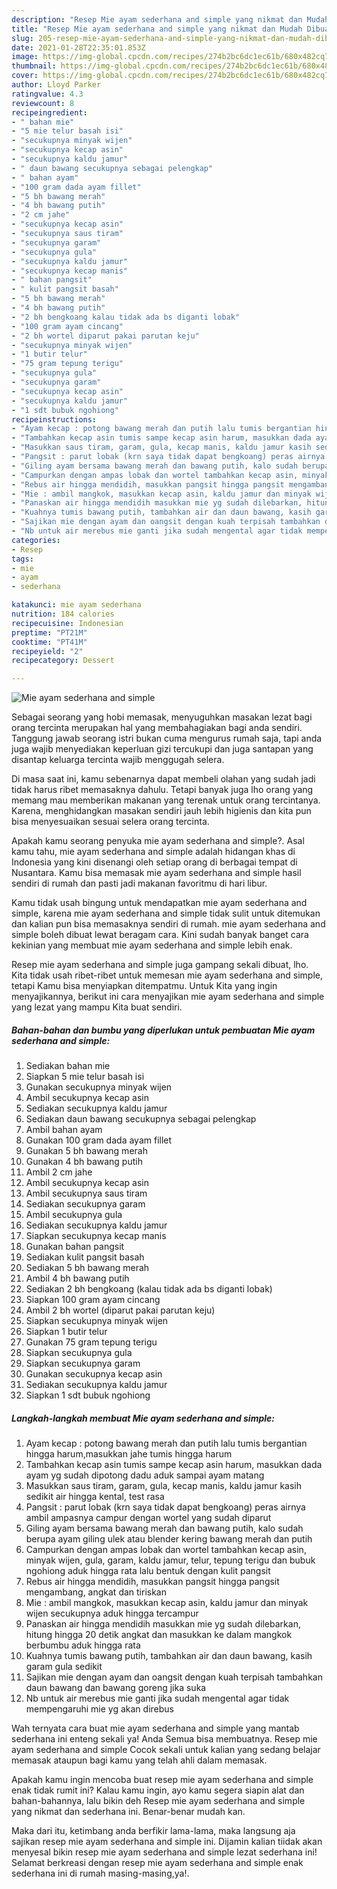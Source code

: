 ```yaml
---
description: "Resep Mie ayam sederhana and simple yang nikmat dan Mudah Dibuat"
title: "Resep Mie ayam sederhana and simple yang nikmat dan Mudah Dibuat"
slug: 205-resep-mie-ayam-sederhana-and-simple-yang-nikmat-dan-mudah-dibuat
date: 2021-01-28T22:35:01.853Z
image: https://img-global.cpcdn.com/recipes/274b2bc6dc1ec61b/680x482cq70/mie-ayam-sederhana-and-simple-foto-resep-utama.jpg
thumbnail: https://img-global.cpcdn.com/recipes/274b2bc6dc1ec61b/680x482cq70/mie-ayam-sederhana-and-simple-foto-resep-utama.jpg
cover: https://img-global.cpcdn.com/recipes/274b2bc6dc1ec61b/680x482cq70/mie-ayam-sederhana-and-simple-foto-resep-utama.jpg
author: Lloyd Parker
ratingvalue: 4.3
reviewcount: 8
recipeingredient:
- " bahan mie"
- "5 mie telur basah isi"
- "secukupnya minyak wijen"
- "secukupnya kecap asin"
- "secukupnya kaldu jamur"
- " daun bawang secukupnya sebagai pelengkap"
- " bahan ayam"
- "100 gram dada ayam fillet"
- "5 bh bawang merah"
- "4 bh bawang putih"
- "2 cm jahe"
- "secukupnya kecap asin"
- "secukupnya saus tiram"
- "secukupnya garam"
- "secukupnya gula"
- "secukupnya kaldu jamur"
- "secukupnya kecap manis"
- " bahan pangsit"
- " kulit pangsit basah"
- "5 bh bawang merah"
- "4 bh bawang putih"
- "2 bh bengkoang kalau tidak ada bs diganti lobak"
- "100 gram ayam cincang"
- "2 bh wortel diparut pakai parutan keju"
- "secukupnya minyak wijen"
- "1 butir telur"
- "75 gram tepung terigu"
- "secukupnya gula"
- "secukupnya garam"
- "secukupnya kecap asin"
- "secukupnya kaldu jamur"
- "1 sdt bubuk ngohiong"
recipeinstructions:
- "Ayam kecap : potong bawang merah dan putih lalu tumis bergantian hingga harum,masukkan jahe tumis hingga harum"
- "Tambahkan kecap asin tumis sampe kecap asin harum, masukkan dada ayam yg sudah dipotong dadu aduk sampai ayam matang"
- "Masukkan saus tiram, garam, gula, kecap manis, kaldu jamur kasih sedikit air hingga kental, test rasa"
- "Pangsit : parut lobak (krn saya tidak dapat bengkoang) peras airnya ambil ampasnya campur dengan wortel yang sudah diparut"
- "Giling ayam bersama bawang merah dan bawang putih, kalo sudah berupa ayam giling ulek atau blender kering bawang merah dan putih"
- "Campurkan dengan ampas lobak dan wortel tambahkan kecap asin, minyak wijen, gula, garam, kaldu jamur, telur, tepung terigu dan bubuk ngohiong aduk hingga rata lalu bentuk dengan kulit pangsit"
- "Rebus air hingga mendidih, masukkan pangsit hingga pangsit mengambang, angkat dan tiriskan"
- "Mie : ambil mangkok, masukkan kecap asin, kaldu jamur dan minyak wijen secukupnya aduk hingga tercampur"
- "Panaskan air hingga mendidih masukkan mie yg sudah dilebarkan, hitung hingga 20 detik angkat dan masukkan ke dalam mangkok berbumbu aduk hingga rata"
- "Kuahnya tumis bawang putih, tambahkan air dan daun bawang, kasih garam gula sedikit"
- "Sajikan mie dengan ayam dan oangsit dengan kuah terpisah tambahkan daun bawang dan bawang goreng jika suka"
- "Nb untuk air merebus mie ganti jika sudah mengental agar tidak mempengaruhi mie yg akan direbus"
categories:
- Resep
tags:
- mie
- ayam
- sederhana

katakunci: mie ayam sederhana 
nutrition: 184 calories
recipecuisine: Indonesian
preptime: "PT21M"
cooktime: "PT41M"
recipeyield: "2"
recipecategory: Dessert

---
```



![Mie ayam sederhana and simple](https://img-global.cpcdn.com/recipes/274b2bc6dc1ec61b/680x482cq70/mie-ayam-sederhana-and-simple-foto-resep-utama.jpg)

Sebagai seorang yang hobi memasak, menyuguhkan masakan lezat bagi orang tercinta merupakan hal yang membahagiakan bagi anda sendiri. Tanggung jawab seorang istri bukan cuma mengurus rumah saja, tapi anda juga wajib menyediakan keperluan gizi tercukupi dan juga santapan yang disantap keluarga tercinta wajib menggugah selera.

Di masa  saat ini, kamu sebenarnya dapat membeli olahan yang sudah jadi tidak harus ribet memasaknya dahulu. Tetapi banyak juga lho orang yang memang mau memberikan makanan yang terenak untuk orang tercintanya. Karena, menghidangkan masakan sendiri jauh lebih higienis dan kita pun bisa menyesuaikan sesuai selera orang tercinta. 



Apakah kamu seorang penyuka mie ayam sederhana and simple?. Asal kamu tahu, mie ayam sederhana and simple adalah hidangan khas di Indonesia yang kini disenangi oleh setiap orang di berbagai tempat di Nusantara. Kamu bisa memasak mie ayam sederhana and simple hasil sendiri di rumah dan pasti jadi makanan favoritmu di hari libur.

Kamu tidak usah bingung untuk mendapatkan mie ayam sederhana and simple, karena mie ayam sederhana and simple tidak sulit untuk ditemukan dan kalian pun bisa memasaknya sendiri di rumah. mie ayam sederhana and simple boleh dibuat lewat beragam cara. Kini sudah banyak banget cara kekinian yang membuat mie ayam sederhana and simple lebih enak.

Resep mie ayam sederhana and simple juga gampang sekali dibuat, lho. Kita tidak usah ribet-ribet untuk memesan mie ayam sederhana and simple, tetapi Kamu bisa menyiapkan ditempatmu. Untuk Kita yang ingin menyajikannya, berikut ini cara menyajikan mie ayam sederhana and simple yang lezat yang mampu Kita buat sendiri.

<!--inarticleads1-->

##### Bahan-bahan dan bumbu yang diperlukan untuk pembuatan Mie ayam sederhana and simple:

1. Sediakan  bahan mie
1. Siapkan 5 mie telur basah isi
1. Gunakan secukupnya minyak wijen
1. Ambil secukupnya kecap asin
1. Sediakan secukupnya kaldu jamur
1. Sediakan  daun bawang secukupnya sebagai pelengkap
1. Ambil  bahan ayam
1. Gunakan 100 gram dada ayam fillet
1. Gunakan 5 bh bawang merah
1. Gunakan 4 bh bawang putih
1. Ambil 2 cm jahe
1. Ambil secukupnya kecap asin
1. Ambil secukupnya saus tiram
1. Sediakan secukupnya garam
1. Ambil secukupnya gula
1. Sediakan secukupnya kaldu jamur
1. Siapkan secukupnya kecap manis
1. Gunakan  bahan pangsit
1. Sediakan  kulit pangsit basah
1. Sediakan 5 bh bawang merah
1. Ambil 4 bh bawang putih
1. Sediakan 2 bh bengkoang (kalau tidak ada bs diganti lobak)
1. Siapkan 100 gram ayam cincang
1. Ambil 2 bh wortel (diparut pakai parutan keju)
1. Siapkan secukupnya minyak wijen
1. Siapkan 1 butir telur
1. Gunakan 75 gram tepung terigu
1. Siapkan secukupnya gula
1. Siapkan secukupnya garam
1. Gunakan secukupnya kecap asin
1. Sediakan secukupnya kaldu jamur
1. Siapkan 1 sdt bubuk ngohiong




<!--inarticleads2-->

##### Langkah-langkah membuat Mie ayam sederhana and simple:

1. Ayam kecap : potong bawang merah dan putih lalu tumis bergantian hingga harum,masukkan jahe tumis hingga harum
1. Tambahkan kecap asin tumis sampe kecap asin harum, masukkan dada ayam yg sudah dipotong dadu aduk sampai ayam matang
1. Masukkan saus tiram, garam, gula, kecap manis, kaldu jamur kasih sedikit air hingga kental, test rasa
1. Pangsit : parut lobak (krn saya tidak dapat bengkoang) peras airnya ambil ampasnya campur dengan wortel yang sudah diparut
1. Giling ayam bersama bawang merah dan bawang putih, kalo sudah berupa ayam giling ulek atau blender kering bawang merah dan putih
1. Campurkan dengan ampas lobak dan wortel tambahkan kecap asin, minyak wijen, gula, garam, kaldu jamur, telur, tepung terigu dan bubuk ngohiong aduk hingga rata lalu bentuk dengan kulit pangsit
1. Rebus air hingga mendidih, masukkan pangsit hingga pangsit mengambang, angkat dan tiriskan
1. Mie : ambil mangkok, masukkan kecap asin, kaldu jamur dan minyak wijen secukupnya aduk hingga tercampur
1. Panaskan air hingga mendidih masukkan mie yg sudah dilebarkan, hitung hingga 20 detik angkat dan masukkan ke dalam mangkok berbumbu aduk hingga rata
1. Kuahnya tumis bawang putih, tambahkan air dan daun bawang, kasih garam gula sedikit
1. Sajikan mie dengan ayam dan oangsit dengan kuah terpisah tambahkan daun bawang dan bawang goreng jika suka
1. Nb untuk air merebus mie ganti jika sudah mengental agar tidak mempengaruhi mie yg akan direbus




Wah ternyata cara buat mie ayam sederhana and simple yang mantab sederhana ini enteng sekali ya! Anda Semua bisa membuatnya. Resep mie ayam sederhana and simple Cocok sekali untuk kalian yang sedang belajar memasak ataupun bagi kamu yang telah ahli dalam memasak.

Apakah kamu ingin mencoba buat resep mie ayam sederhana and simple enak tidak rumit ini? Kalau kamu ingin, ayo kamu segera siapin alat dan bahan-bahannya, lalu bikin deh Resep mie ayam sederhana and simple yang nikmat dan sederhana ini. Benar-benar mudah kan. 

Maka dari itu, ketimbang anda berfikir lama-lama, maka langsung aja sajikan resep mie ayam sederhana and simple ini. Dijamin kalian tiidak akan menyesal bikin resep mie ayam sederhana and simple lezat sederhana ini! Selamat berkreasi dengan resep mie ayam sederhana and simple enak sederhana ini di rumah masing-masing,ya!.

